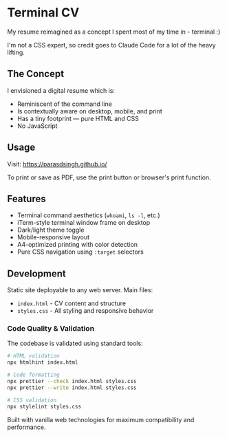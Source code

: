 # Terminal CV

My resume reimagined as a concept I spent most of my time in - terminal :)

I'm not a CSS expert, so credit goes to Claude Code for a lot of the heavy lifting.

## The Concept

I envisioned a digital resume which is:
- Reminiscent of the command line
- Is contextually aware on desktop, mobile, and print
- Has a tiny footprint — pure HTML and CSS
- No JavaScript

## Usage

Visit: https://parasdsingh.github.io/

To print or save as PDF, use the print button or browser's print function.

## Features

- Terminal command aesthetics (`whoami`, `ls -l`, etc.)
- iTerm-style terminal window frame on desktop
- Dark/light theme toggle
- Mobile-responsive layout
- A4-optimized printing with color detection
- Pure CSS navigation using `:target` selectors

## Development

Static site deployable to any web server. Main files:
- `index.html` - CV content and structure
- `styles.css` - All styling and responsive behavior

### Code Quality & Validation

The codebase is validated using standard tools:

```bash
# HTML validation
npx htmlhint index.html

# Code formatting
npx prettier --check index.html styles.css
npx prettier --write index.html styles.css

# CSS validation
npx stylelint styles.css
```

Built with vanilla web technologies for maximum compatibility and performance.
